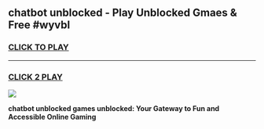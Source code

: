 
## chatbot unblocked - Play Unblocked Gmaes & Free #wyvbl
<h3>
<a href="https://news.freeplayer.one?title=chatbot_unblocked&ref=24F">CLICK TO PLAY</a></h3>
<hr>

<h3>
<a href="https://news.freeplayer.one?title=chatbot_unblocked&ref=24F">CLICK 2 PLAY</a>
  
</h3>

<a href="https://news.freeplayer.one?title=chatbot_unblocked&ref=24F/"><img src="https://clearcache.store/games.png"></a>


**chatbot unblocked games unblocked: Your Gateway to Fun and Accessible Online Gaming**
